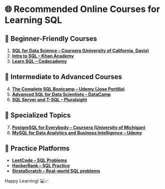 # 🌐 Recommended Online Courses for Learning SQL

## 🔹 Beginner-Friendly Courses
1. **[SQL for Data Science – Coursera (University of California, Davis)](https://www.coursera.org/learn/sql-for-data-science)**
2. **[Intro to SQL – Khan Academy](https://www.khanacademy.org/computing/computer-programming/sql)**
3. **[Learn SQL – Codecademy](https://www.codecademy.com/learn/learn-sql)**

## 🔹 Intermediate to Advanced Courses
4. **[The Complete SQL Bootcamp – Udemy (Jose Portilla)](https://www.udemy.com/course/the-complete-sql-bootcamp/)**
5. **[Advanced SQL for Data Scientists – DataCamp](https://www.datacamp.com/courses/advanced-sql-for-data-scientists)**
6. **[SQL Server and T-SQL – Pluralsight](https://www.pluralsight.com/paths/sql-server)**

## 🔹 Specialized Topics
7. **[PostgreSQL for Everybody – Coursera (University of Michigan)](https://www.coursera.org/specializations/postgresql-for-everybody)**
8. **[MySQL for Data Analytics and Business Intelligence – Udemy](https://www.udemy.com/course/mysql-for-data-analytics-and-business-intelligence/)**

## 🔹 Practice Platforms
- **[LeetCode – SQL Problems](https://leetcode.com/problemset/database/)**
- **[HackerRank – SQL Practice](https://www.hackerrank.com/domains/tutorials/10-days-of-sql)**
- **[StrataScratch – Real-world SQL problems](https://www.stratascratch.com/)**

Happy Learning! 💻📈